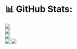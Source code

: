 # 📊 GitHub Stats:
![](https://github-readme-stats.vercel.app/api?username=December00&theme=dark&hide_border=false&include_all_commits=false&count_private=false)<br/>
![](https://github-readme-streak-stats.herokuapp.com/?user=December00&theme=dark&hide_border=false)<br/>
![](https://github-readme-streak-stats.herokuapp.com/?user=December00&theme=dark&hide_border=false)<br/>![](https://github-profile-summary-cards.vercel.app/api/cards/repos-per-language?username=December00&theme=dark)
![](https://github-profile-summary-cards.vercel.app/api/cards/most-commit-language?username=December00&theme=dark)
